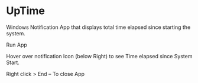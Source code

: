 # UpTime
Windows Notification App that displays total time elapsed since starting the system.


Run App

Hover over notification Icon (below Right) to see Time elapsed since System Start.

Right click > End – To close App

